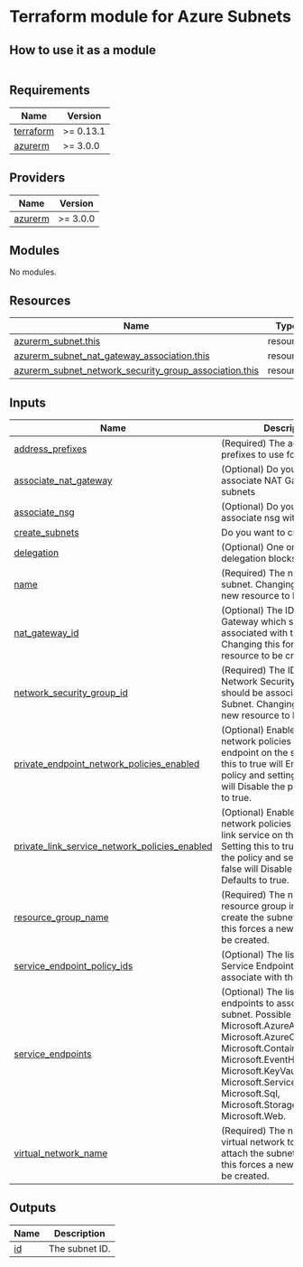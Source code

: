 # Terraform module for Azure Subnets

## How to use it as a module

```hcl
```

<!-- BEGINNING OF PRE-COMMIT-TERRAFORM DOCS HOOK -->
## Requirements

| Name | Version |
|------|---------|
| <a name="requirement_terraform"></a> [terraform](#requirement\_terraform) | >= 0.13.1 |
| <a name="requirement_azurerm"></a> [azurerm](#requirement\_azurerm) | >= 3.0.0 |

## Providers

| Name | Version |
|------|---------|
| <a name="provider_azurerm"></a> [azurerm](#provider\_azurerm) | >= 3.0.0 |

## Modules

No modules.

## Resources

| Name | Type |
|------|------|
| [azurerm_subnet.this](https://registry.terraform.io/providers/hashicorp/azurerm/latest/docs/resources/subnet) | resource |
| [azurerm_subnet_nat_gateway_association.this](https://registry.terraform.io/providers/hashicorp/azurerm/latest/docs/resources/subnet_nat_gateway_association) | resource |
| [azurerm_subnet_network_security_group_association.this](https://registry.terraform.io/providers/hashicorp/azurerm/latest/docs/resources/subnet_network_security_group_association) | resource |

## Inputs

| Name | Description | Type | Default | Required |
|------|-------------|------|---------|:--------:|
| <a name="input_address_prefixes"></a> [address\_prefixes](#input\_address\_prefixes) | (Required) The address prefixes to use for the subnet. | `list(string)` | n/a | yes |
| <a name="input_associate_nat_gateway"></a> [associate\_nat\_gateway](#input\_associate\_nat\_gateway) | (Optional) Do you want to associate NAT Gateway to subnets | `bool` | `false` | no |
| <a name="input_associate_nsg"></a> [associate\_nsg](#input\_associate\_nsg) | (Optional) Do you want to associate nsg with subnet | `bool` | `true` | no |
| <a name="input_create_subnets"></a> [create\_subnets](#input\_create\_subnets) | Do you want to create subnet | `bool` | `true` | no |
| <a name="input_delegation"></a> [delegation](#input\_delegation) | (Optional) One or more delegation blocks | `any` | `[]` | no |
| <a name="input_name"></a> [name](#input\_name) | (Required) The name of the subnet. Changing this forces a new resource to be created. | `string` | n/a | yes |
| <a name="input_nat_gateway_id"></a> [nat\_gateway\_id](#input\_nat\_gateway\_id) | (Optional) The ID of the NAT Gateway which should be associated with the Subnet. Changing this forces a new resource to be created. | `string` | `null` | no |
| <a name="input_network_security_group_id"></a> [network\_security\_group\_id](#input\_network\_security\_group\_id) | (Required) The ID of the Network Security Group which should be associated with the Subnet. Changing this forces a new resource to be created. | `string` | n/a | yes |
| <a name="input_private_endpoint_network_policies_enabled"></a> [private\_endpoint\_network\_policies\_enabled](#input\_private\_endpoint\_network\_policies\_enabled) | (Optional) Enable or Disable network policies for the private endpoint on the subnet. Setting this to true will Enable the policy and setting this to false will Disable the policy. Defaults to true. | `bool` | `true` | no |
| <a name="input_private_link_service_network_policies_enabled"></a> [private\_link\_service\_network\_policies\_enabled](#input\_private\_link\_service\_network\_policies\_enabled) | (Optional) Enable or Disable network policies for the private link service on the subnet. Setting this to true will Enable the policy and setting this to false will Disable the policy. Defaults to true. | `bool` | `true` | no |
| <a name="input_resource_group_name"></a> [resource\_group\_name](#input\_resource\_group\_name) | (Required) The name of the resource group in which to create the subnet. Changing this forces a new resource to be created. | `string` | n/a | yes |
| <a name="input_service_endpoint_policy_ids"></a> [service\_endpoint\_policy\_ids](#input\_service\_endpoint\_policy\_ids) | (Optional) The list of IDs of Service Endpoint Policies to associate with the subnet. | `list(string)` | `null` | no |
| <a name="input_service_endpoints"></a> [service\_endpoints](#input\_service\_endpoints) | (Optional) The list of Service endpoints to associate with the subnet. Possible values include: Microsoft.AzureActiveDirectory, Microsoft.AzureCosmosDB, Microsoft.ContainerRegistry, Microsoft.EventHub, Microsoft.KeyVault, Microsoft.ServiceBus, Microsoft.Sql, Microsoft.Storage, and Microsoft.Web. | `list(string)` | `null` | no |
| <a name="input_virtual_network_name"></a> [virtual\_network\_name](#input\_virtual\_network\_name) | (Required) The name of the virtual network to which to attach the subnet. Changing this forces a new resource to be created. | `string` | n/a | yes |

## Outputs

| Name | Description |
|------|-------------|
| <a name="output_id"></a> [id](#output\_id) | The subnet ID. |
<!-- END OF PRE-COMMIT-TERRAFORM DOCS HOOK -->
